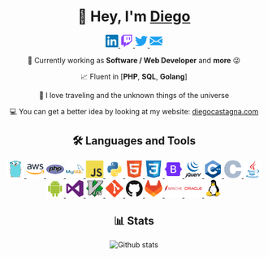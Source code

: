 <div align="center">
<h1>👋 Hey, I'm <a href="https://www.diegocastagna.com/en/">Diego</a></h1>
<p>
    <a href="https://www.linkedin.com/in/diegocastagna/">
        <img alt="Linkedin" width="25px" src="/images/linkedin.svg"/>
    </a>
    <a href="https://www.twitch.tv/unwishingmoon">
        <img alt="Twitch" width="25px" src="/images/twitch.svg"/>
    </a>
    <a href="https://twitter.com/_diegocastagna">
        <img alt="Twitter" width="25px" src="/images/twitter.svg"/>
    </a>
    <a href="mailto:&#100;&#105;&#101;&#103;&#111;&#064;&#100;&#105;&#101;&#103;&#111;&#099;&#097;&#115;&#116;&#097;&#103;&#110;&#097;&#046;&#099;&#111;&#109;">
        <img alt="Email" width="25px" src="/images/email.svg"/>
    </a>
</p>

🔭 Currently working as **Software / Web Developer** and **more** 😜

📈 Fluent in [**PHP**, **SQL**, **Golang**]

🚀 I love traveling and the unknown things of the universe

💻 You can get a better idea by looking at my website: <a target="_blank" href="https://www.diegocastagna.com/en/">diegocastagna.com</a>

<h2>🛠 Languages and Tools</h2>

<a href="https://www.diegocastagna.com/en/resume">
<img src="https://raw.githubusercontent.com/devicons/devicon/master/icons/go/go-original.svg" alt="go" width="35px"/>
<img src="https://raw.githubusercontent.com/devicons/devicon/master/icons/amazonwebservices/amazonwebservices-original.svg" alt="aws" width="35px"/>
<img src="https://raw.githubusercontent.com/devicons/devicon/master/icons/php/php-original.svg" alt="php" width="35px"/>
<img src="https://raw.githubusercontent.com/devicons/devicon/master/icons/mysql/mysql-original-wordmark.svg" alt="mysql" width="35px"/>
<img src="https://raw.githubusercontent.com/devicons/devicon/master/icons/javascript/javascript-original.svg" alt="javascript" width="35px"/>
<img src="https://raw.githubusercontent.com/devicons/devicon/master/icons/python/python-original.svg" alt="python" width="35px"/>
<img src="https://raw.githubusercontent.com/devicons/devicon/master/icons/html5/html5-original.svg" alt="html5" width="35px"/>
<img src="https://raw.githubusercontent.com/devicons/devicon/master/icons/css3/css3-original.svg" alt="css3" width="35px"/>
<img src="https://raw.githubusercontent.com/devicons/devicon/master/icons/bootstrap/bootstrap-plain.svg" alt="bootstrap" width="35px"/>
<img src="https://raw.githubusercontent.com/devicons/devicon/master/icons/jquery/jquery-original-wordmark.svg" alt="jquery" width="35px"/>
<img src="https://raw.githubusercontent.com/devicons/devicon/master/icons/cplusplus/cplusplus-original.svg" alt="c plus plus" width="35px"/>
<img src="https://raw.githubusercontent.com/devicons/devicon/master/icons/c/c-original.svg" alt="c" width="35px"/>
<img src="https://raw.githubusercontent.com/devicons/devicon/master/icons/java/java-original.svg" alt="java" width="35px"/>
<img src="https://raw.githubusercontent.com/devicons/devicon/master/icons/android/android-original.svg" alt="android" width="35px"/>
<img src="https://raw.githubusercontent.com/devicons/devicon/master/icons/visualstudio/visualstudio-plain.svg" alt="visual studio" width="35px"/>
<img src="https://raw.githubusercontent.com/devicons/devicon/master/icons/vim/vim-original.svg" alt="vim" width="35px"/>
<img src="https://raw.githubusercontent.com/devicons/devicon/master/icons/git/git-original.svg" alt="git" width="35px"/>
<img src="https://raw.githubusercontent.com/devicons/devicon/master/icons/github/github-original.svg" alt="github" width="35px"/>
<img src="https://raw.githubusercontent.com/devicons/devicon/master/icons/gitlab/gitlab-original.svg" alt="gitlab" width="35px"/>
<img src="https://raw.githubusercontent.com/devicons/devicon/master/icons/apache/apache-original-wordmark.svg" alt="apache" width="35px"/>
<img src="https://raw.githubusercontent.com/devicons/devicon/master/icons/oracle/oracle-original.svg" alt="oracle db" width="35px"/>
<img src="https://raw.githubusercontent.com/devicons/devicon/master/icons/linux/linux-original.svg" alt="linux" width="35px"/>
</a>

<h2>📊 Stats</h2>
<p>
    <img alt="Github stats" src="https://github-readme-stats.unwishingmoon.vercel.app/api?username=UnwishingMoon&show_icons=true&hide_border=true" />
</p>
</div>
